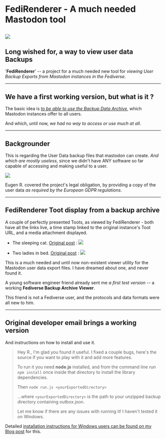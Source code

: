# FediRenderer - A much needed Mastodon tool 

![](https://i.postimg.cc/bwYSG3xD/Fedi-Viewer-Banner-640x360p.jpg)
-----
## Long wished for, a way to view user data Backups[ ](#top) 

'**FediRenderer**' -- a project for a much needed new tool for *viewing User Backup Exports from Mastodon instances in the Fediverse*.

-----
## We have a first working version, but what is it ?

The basic idea is [*to be able to use the Backup Data Archive*](https://write.tedomum.net/rgx/mastodon-options-for-moving-an-account), which Mastodon instances offer to all users. 

And which, until now, *we had no way to access or use much at all*. 

-----
## Backgrounder 

This is regarding the User Data backup files that mastodon can create. *And which are mostly useless*, since we didn't have ANY software so far capable of accessing and making useful to a user.

![](https://i.postimg.cc/7LtzHTb2/Masto-Backup-Export-636x127p.png)

Eugen R. covered the project's legal obligation, by providing a copy of the user data *as required by the European GDPR regulations*. 

------
## FediRenderer Toot display from a backup archive

A couple of perfectly presented Toots, as viewed by FediRenderer - both have all the links live, a time stamp linked to the original instance's Toot URL, and a media attachment displayed.

   * The sleeping cat. [Original post](https://koyu.space/@yann2/104433987653031736) : 
      ![](https://i.postimg.cc/cLcjh4tk/Sleeping-Cat-Toot-600x422p.jpg)
      
   *  Two ladies in bed. [Original post](https://koyu.space/@yann2/104435903721994898) : 
      ![](https://i.postimg.cc/zBycqCt4/Ladies-Bed-Toot-600x389p.jpg)
      
This is a much needed and until now non-existent viewer utility for the Mastodon user data export files. I have dreamed about one, and never found it.

A young software engineer friend already sent me *a first test version* -- a working **Fediverse Backup Archive Viewer**.

This friend is not a Fediverse user, and the protocols and data formats were all new to him.

------
## Original developer email brings a working version

And instructions on how to install and use it. 

> Hey R., I'm glad you found it useful. I fixed a couple bugs, here's the source if you want to play with it and add more features.
>
> To run it you need **node.js** installed, and from the command line run `npm install` once inside that directory to install the library dependencies.
>
> Then `node run.js <yourExportedDirectory>` 
>
>...where `<yourExportedDirectory>` is the path to your unzipped backup directory containing outbox.json.
> 
> Let me know if there are any issues with running it! I haven't tested it on Windows.

Detailed [installation instructions for Windows users can be found on my Blog post](https://write.tedomum.net/rgx/fedirenderer-a-much-needed-mastodon-tool/) for this. 


